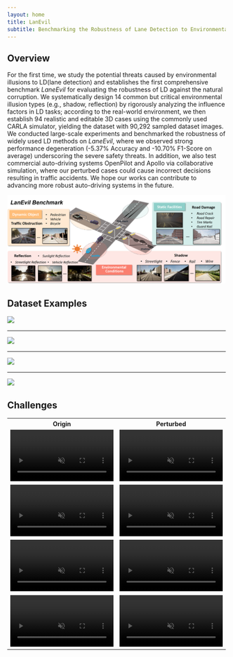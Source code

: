 ```yaml
---
layout: home
title: LanEvil
subtitle: Benchmarking the Robustness of Lane Detection to Environmental Illusions
---
```


## Overview  

For the first time, we study the potential threats caused by environmental illusions to LD(lane detection) and establishes the first comprehensive benchmark *LaneEvil* for evaluating the robustness of LD against the natural corruption. We systematically design 14 common but critical environmental illusion types (e.g., shadow, reflection) by rigorously analyzing the influence factors in LD tasks; according to the real-world environment, we then establish 94 realistic and editable 3D cases using the commonly used CARLA simulator, yielding the dataset with 90,292 sampled dataset images. We conducted large-scale experiments and benchmarked the robustness of widely used LD methods on *LaneEvil*, where we observed strong performance degeneration (-5.37% Accuracy and -10.70% F1-Score on average) underscoring the severe safety threats. In addition, we also test commercial auto-driving systems OpenPilot and Apollo via collaborative simulation, where our perturbed cases could cause incorrect decisions resulting in traffic accidents. We hope our works can contribute to advancing more robust auto-driving systems in the future.

<!--<object data="/assets/img/framework_v2.pdf" type="application/pdf" > 
    <embed src="/assets/img/framework_v2.pdf"> 
    </embed> 
</object> -->

![](/assets/img/framework.png)

## Dataset Examples

![](/assets/img/RoadDamage.png)

---

![](/assets/img/TrafficObstruction.png)

---

![](/assets/img/Shadow.png)

---

![](/assets/img/Reflection.png)

## Challenges
<div>
<table border="0" style="max-width:100%; border-collapse: collapse;">
    <col align="center" width="50%">
    <col align="center"  width="50%">
    <tr>
        <th>Origin</th>
        <th>Perturbed</th>
    </tr>
    <tr>
        <td>
            <video controls autoplay loop muted width="100%">
                <source src="./assets/mp4s/Shadow/Rails/StraightAhead_Aside03_1_origin.mp4" type="video/mp4"> 
            </video>
        </td>
        <td>
            <video controls autoplay loop muted width="100%">
                <source src="./assets/mp4s/Shadow/Rails/StraightAhead_Aside03_1_alt38azm280.mp4" type="video/mp4">
            </video> 
        </td>
    </tr>
    <tr>
        <td>
            <video controls autoplay loop muted width="100%">
                <source src="./assets/mp4s/Shadow/Rails/Uphill_Aside05_1_origin.mp4" type="video/mp4"> 
            </video>
        </td>
        <td>
            <video controls autoplay loop muted width="100%">
                <source src="./assets/mp4s/Shadow/Rails/Uphill_Aside05_1_alt30azm90.mp4" type="video/mp4"> 
            </video>
        </td>
    </tr>
    <tr>
        <td>
            <video controls autoplay loop muted width="100%">
                <source src="./assets/mp4s/Shadow/Fence/StraightAhead_Grid03_1_origin.mp4" type="video/mp4"> 
            </video>
        </td>
        <td>
            <video controls autoplay loop muted width="100%">
                <source src="./assets/mp4s/Shadow/Fence/StraightAhead_Grid03_1_alt9azm350.mp4" type="video/mp4"> 
            </video>
        </td>
    </tr>
    <tr>
        <td>
            <video controls autoplay loop muted width="100%">
                <source src="./assets/mp4s/Reflection/SunLight/Bend_t06_1_origin.mp4" type="video/mp4"> 
            </video>
        </td>
        <td>
            <video controls autoplay loop muted width="100%">
                <source src="./assets/mp4s/Reflection/SunLight/Bend_t06_1_pd70alt10.mp4"> 
            </video>
        </td>
    </tr>
</table>
</div>
